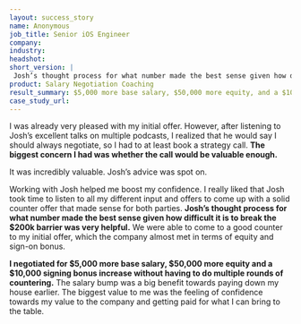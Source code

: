 ```yaml
---
layout: success_story
name: Anonymous
job_title: Senior iOS Engineer
company: 
industry: 
headshot: 
short_version: |
 Josh’s thought process for what number made the best sense given how difficult it is to break the $200k barrier was very helpful. I negotiated for $5,000 more base salary, $50,000 more equity and a $10,000 signing bonus increase without having to do multiple rounds of countering.
product: Salary Negotiation Coaching
result_summary: $5,000 more base salary, $50,000 more equity, and a $10,000 signing bonus increase.
case_study_url: 
---
```


I was already very pleased with my initial offer. However, after listening to Josh’s excellent talks on multiple podcasts, I realized that he would say I should always negotiate, so I had to at least book a strategy call. **The biggest concern I had was whether the call would be valuable enough.**

It was incredibly valuable. Josh’s advice was spot on.

Working with Josh helped me boost my confidence. I really liked that Josh took time to listen to all my different input and offers to come up with a solid counter offer that made sense for both parties. **Josh’s thought process for what number made the best sense given how difficult it is to break the $200k barrier was very helpful.** We were able to come to a good counter to my initial offer, which the company almost met in terms of equity and sign-on bonus.

**I negotiated for $5,000 more base salary, $50,000 more equity and a $10,000 signing bonus increase without having to do multiple rounds of countering.** The salary bump was a big benefit towards paying down my house earlier. The biggest value to me was the feeling of confidence towards my value to the company and getting paid for what I can bring to the table.